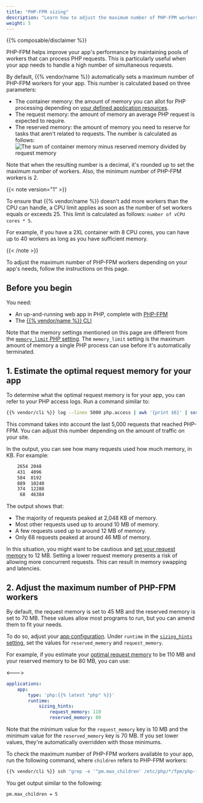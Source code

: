```yaml
---
title: "PHP-FPM sizing"
description: "Learn how to adjust the maximum number of PHP-FPM workers for your app"
weight: 5
---
```


{{% composable/disclaimer %}}

PHP-FPM helps improve your app's performance
by maintaining pools of workers that can process PHP requests.
This is particularly useful when your app needs to handle a high number of simultaneous requests.

By default, {{% vendor/name %}} automatically sets a maximum number of PHP-FPM workers for your app.
This number is calculated based on three parameters:

*   The container memory: the amount of memory you can allot for PHP processing
    depending on [your defined application resources](/manage-resources.md).
*   The request memory: the amount of memory an average PHP request is expected to require.
*   The reserved memory: the amount of memory you need to reserve for tasks that aren't related to requests.
    The number is calculated as follows: ![The sum of container memory minus reserved memory divided by request memory](/images/php/PHP-FPM-Workers-Calculation.png "0.2")

Note that when the resulting number is a decimal,
it's rounded up to set the maximum number of workers.
Also, the minimum number of PHP-FPM workers is 2.

{{< note version="1" >}}

To ensure that {{% vendor/name %}} doesn't add more workers than the CPU can handle,
a CPU limit applies as soon as the number of set workers equals or exceeds 25.
This limit is calculated as follows: `number of vCPU cores * 5`.

For example, if you have a 2XL container with 8 CPU cores,
you can have up to 40 workers as long as you have sufficient memory.

{{< /note >}}

To adjust the maximum number of PHP-FPM workers depending on your app's needs, follow the instructions on this page.

## Before you begin

You need:

*   An up-and-running web app in PHP, complete with [PHP-FPM](https://www.php.net/manual/en/install.fpm.php)
*   The [{{% vendor/name %}} CLI](../../administration/cli/_index.md)

Note that the memory settings mentioned on this page are different from the [`memory_limit` PHP setting](./_index.md).
The `memory_limit` setting is the maximum amount of memory a single PHP process can use
before it's automatically terminated.

## 1. Estimate the optimal request memory for your app

To determine what the optimal request memory is for your app,
you can refer to your PHP access logs.
Run a command similar to:

```bash
{{% vendor/cli %}} log --lines 5000 php.access | awk '{print $6}' | sort -n | uniq -c
```

This command takes into account the last 5,000 requests that reached PHP-FPM.
You can adjust this number depending on the amount of traffic on your site.

In the output, you can see how many requests used how much memory, in KB.
For example:

```bash
    2654 2048
    431  4096
    584  8192
    889  10240
    374  12288
     68  46384
```

The output shows that:

*   The majority of requests peaked at 2,048 KB of memory.
*   Most other requests used up to around 10 MB of memory.
*   A few requests used up to around 12 MB of memory.
*   Only 68 requests peaked at around 46 MB of memory.

In this situation, you might want to be cautious
and [set your request memory](#2-adjust-the-maximum-number-of-php-fpm-workers) to 12 MB.
Setting a lower request memory presents a risk of allowing more concurrent requests.
This can result in memory swapping and latencies.

## 2. Adjust the maximum number of PHP-FPM workers

By default, the request memory is set to 45 MB
and the reserved memory is set to 70 MB.
These values allow most programs to run,
but you can amend them to fit your needs.

To do so, adjust your [app configuration](../../create-apps/_index.md).
Under `runtime` in the [`sizing_hints` setting](/create-apps/app-reference/single-runtime-image.md#sizing-hints),
set the values for `reserved_memory` and `request_memory`.

For example,
if you estimate your [optimal request memory](#1-estimate-the-optimal-request-memory-for-your-app) to be 110 MB
and your reserved memory to be 80 MB,
you can use:

<--->

```yaml {configFile="app"}
applications:
    app:
        type: 'php:{{% latest "php" %}}'
        runtime:
            sizing_hints:
                request_memory: 110
                reserved_memory: 80
```

Note that the minimum value for the `request_memory` key is 10 MB
and the minimum value for the `reserved_memory` key is 70 MB.
If you set lower values,
they're automatically overridden with those minimums.

To check the maximum number of PHP-FPM workers available to your app,
run the following command, where `children` refers to PHP-FPM workers:

```bash
{{% vendor/cli %}} ssh "grep -e '^pm.max_children' /etc/php/*/fpm/php-fpm.conf"
```

You get output similar to the following:

```bash
pm.max_children = 5
```
